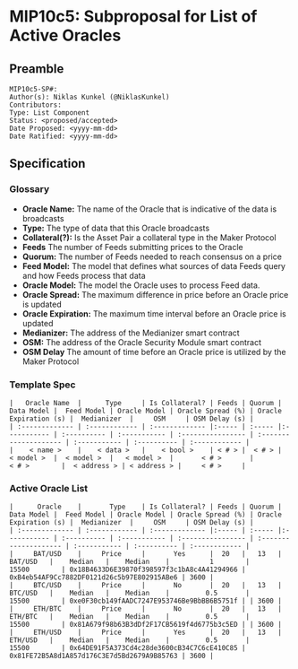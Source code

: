 # MIP10c5: Subproposal for List of Active Oracles

## Preamble
```
MIP10c5-SP#: 
Author(s): Niklas Kunkel (@NiklasKunkel)
Contributors:
Type: List Component
Status: <proposed/accepted>
Date Proposed: <yyyy-mm-dd>
Date Ratified: <yyyy-mm-dd>
``` 

## Specification

### Glossary

- **Oracle Name:** The name of the Oracle that is indicative of the data is broadcasts
- **Type:** The type of data that this Oracle broadcasts
- **Collateral(?):** Is the Asset Pair a collateral type in the Maker Protocol
- **Feeds** The number of Feeds submitting prices to the Oracle
- **Quorum:** The number of Feeds needed to reach consensus on a price
- **Feed Model:** The model that defines what sources of data Feeds query and how Feeds process that data
- **Oracle Model:** The model the Oracle uses to process Feed data. 
- **Oracle Spread:**  The maximum difference in price before an Oracle price is updated
- **Oracle Expiration:** The maximum time interval before an Oracle price is updated
- **Medianizer:** The address of the Medianizer smart contract
- **OSM:** The address of the Oracle Security Module smart contract
- **OSM Delay** The amount of time before an Oracle price is utilized by the Maker Protocol


### Template Spec

    |   Oracle Name  |      Type     | Is Collateral? | Feeds | Quorum |  Data Model |  Feed Model | Oracle Model | Oracle Spread (%) | Oracle Expiration (s) |  Medianizer  |     OSM     | OSM Delay (s) |
    | :------------- | :------------ | :------------- |:----- | :----- |:----------- | :---------- | :----------- | :---------------- | :-------------------- | :----------- | :---------- | :------------ |
    |    < name >    |    < data >   |    < bool >    | < # > |  < # > |  < model >  |  < model >  |   < model >  |       < # >       |          < # >        |  < address > | < address > |     < # >     |

### Active Oracle List

    |      Oracle    |       Type    | Is Collateral? | Feeds | Quorum |  Data Model |  Feed Model | Oracle Model | Oracle Spread (%) | Oracle Expiration (s) |  Medianizer  |     OSM     | OSM Delay (s) |
    | :------------- | :------------ | :------------- |:----- | :----- |:----------- | :---------- | :----------- | :---------------- | :-------------------- | :----------- | :---------- | :------------ |
    |     BAT/USD    |     Price     |       Yes      |  20   |   13   |   BAT/USD   |    Median   |    Median    |          1        |          15500        | 0x18B4633D6E39870f398597f3c1bA8c4A41294966 | 0xB4eb54AF9Cc7882DF0121d26c5b97E802915ABe6 | 3600 |
    |     BTC/USD    |     Price     |       No       |  20   |   13   |   BTC/USD   |    Median   |    Median    |         0.5       |          15500        | 0xe0F30cb149fAADC7247E953746Be9BbBB6B5751f | | 3600 |
    |     ETH/BTC    |     Price     |       No       |  20   |   13   |   ETH/BTC   |    Median   |    Median    |         0.5       |          15500        | 0x81A679f98b63B3dDf2F17CB5619f4d6775b3c5ED | | 3600 |
    |     ETH/USD    |     Price     |       Yes      |  20   |   13   |   ETH/USD   |    Median   |    Median    |         0.5       |          15500        | 0x64DE91F5A373Cd4c28de3600cB34C7C6cE410C85 | 0x81FE72B5A8d1A857d176C3E7d5Bd2679A9B85763 | 3600 |